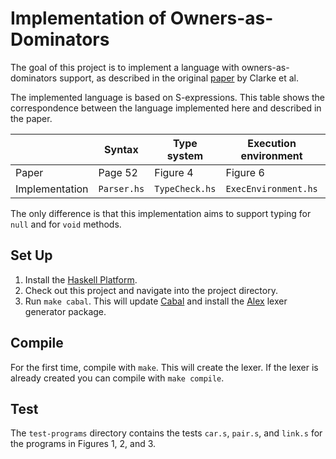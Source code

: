 # Implementation of Owners-as-Dominators

The goal of this project is to implement a language with owners-as-dominators support,
as described in the original [paper](http://citeseerx.ist.psu.edu/viewdoc/summary?doi=10.1.1.23.2115) by Clarke et al.

The implemented language is based on S-expressions.
This table shows the correspondence between the language implemented here and described in the paper.

|                | Syntax      | Type system    | Execution environment | Reduction rules |
|----------------|-------------|----------------|-----------------------|-----------------|
| Paper          | Page 52     | Figure 4       | Figure 6              | Figure 5        |
| Implementation | `Parser.hs` | `TypeCheck.hs` | `ExecEnvironment.hs`  | `Eval.hs`       |

The only difference is that this implementation aims to support typing for `null` and for `void` methods.

## Set Up
1. Install the [Haskell Platform](https://www.haskell.org/platform/).
2. Check out this project and navigate into the project directory.
3. Run `make cabal`. This will update [Cabal](https://www.haskell.org/cabal/) and install the
   [Alex](https://www.haskell.org/alex/) lexer generator package.

## Compile
For the first time, compile with `make`. This will create the lexer.
If the lexer is already created you can compile with `make compile`.

## Test
The `test-programs` directory contains the tests `car.s`, `pair.s`, and `link.s`
  for the programs in Figures 1, 2, and 3.